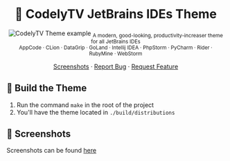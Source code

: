 <h1 align="center">
  🎨 CodelyTV JetBrains IDEs Theme
</h1>
<p align="center">
    <img src="https://user-images.githubusercontent.com/1331435/63159884-b7655700-c01c-11e9-941d-618e7cb4b13a.png" alt="CodelyTV Theme example">
    <sub>A modern, good-looking, productivity-increaser theme for all JetBrains IDEs<br>AppCode · CLion · DataGrip · GoLand · Intellij IDEA · PhpStorm · PyCharm · Rider · RubyMine · WebStorm</sub>
</p>
<p align="center">
  <a href="docs/screenshots.md">Screenshots</a>
  ·
  <a href="https://github.com/CodelyTV/jetbrains-theme/issues">Report Bug</a>
  ·
  <a href="https://github.com/CodelyTV/jetbrains-theme/issues">Request Feature</a>
</p>

## 🚀 Build the Theme

1. Run the command `make` in the root of the project
2. You'll have the theme located in `./build/distributions`


## 🌅 Screenshots

Screenshots can be found [here](docs/screenshots.md)
